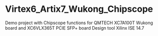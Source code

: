 # Virtex6_Artix7_Wukong_Chipscope
Demo project with Chipscope functions for QMTECH XC7A100T Wukong board and XC6VLX365T PCIE SFP+ board
Design tool Xilinx ISE 14.7

